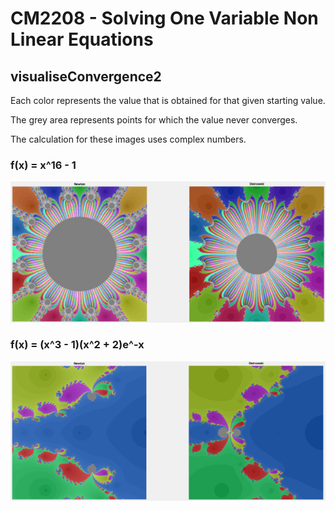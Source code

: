 # CM2208 - Solving One Variable Non Linear Equations
## visualiseConvergence2
Each color represents the value that is obtained for that given starting value. 

The grey area represents points for which the value never converges.

The calculation for these images uses complex numbers.

### f(x) = x^16 - 1
![Newton method vs Ostrowski method](.preview/Newton%20vs%20Ostrowski1.png)

### f(x) = (x^3 - 1)(x^2 + 2)e^-x
![Newton method vs Ostrowski method](.preview/Newton%20vs%20Ostrowski2.png)
